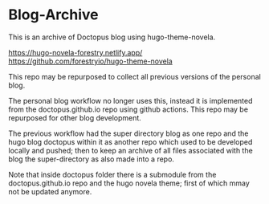 # Blog-Archive

This is an archive of Doctopus blog using hugo-theme-novela. 

https://hugo-novela-forestry.netlify.app/
https://github.com/forestryio/hugo-theme-novela

This repo may be repurposed to collect all previous versions of the personal blog.

The personal blog workflow no longer uses this, instead it is implemented from the doctopus.github.io repo using github actions. This repo may be repurposed for other blog development. 

The previous workflow had the super directory blog as one repo and the hugo blog doctopus within it as another repo which used to be developed locally and pushed; then to keep an archive of all files associated with the blog the super-directory as also made into a repo. 

Note that inside doctopus folder there is a submodule from the doctopus.github.io repo and the hugo novela theme; first of which mmay not be updated anymore. 